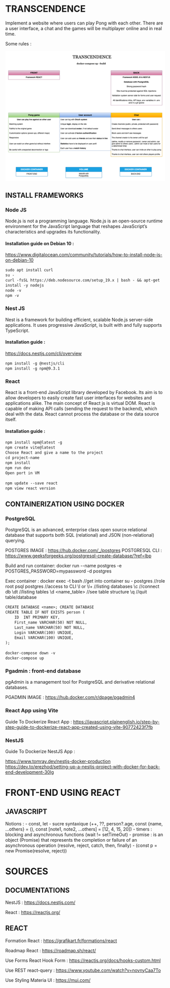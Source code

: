 # TRANSCENDENCE

Implement a website where users can play Pong with each other. 
There are a user interface, a chat and the games will be multiplayer online and in real time.

Some rules :

<p align="center">
<img src="transcendence.png" width="1000">
</p>

## INSTALL FRAMEWORKS

### Node JS

Node.js is not a programming language. 
Node.js is an open-source runtime environment for the JavaScript language that reshapes JavaScript’s characteristics and upgrades its functionality.

#### Installation guide on Debian 10 :

https://www.digitalocean.com/community/tutorials/how-to-install-node-js-on-debian-10

	sudo apt install curl
	su -
	curl -fsSL https://deb.nodesource.com/setup_19.x | bash - && apt-get install -y nodejs
	node -v
	npm -v

### Nest JS

Nest is a framework for building efficient, scalable Node.js server-side applications. It uses progressive JavaScript, is built with and fully supports TypeScript.

#### Installation guide :

https://docs.nestjs.com/cli/overview

	npm install -g @nestjs/cli
	npm install -g npm@9.3.1

### React

React is a front-end JavaScript library developed by Facebook. Its aim is to allow developers to easily create fast user interfaces for websites and applications alike. The main concept of React js is virtual DOM. React is capable of making API calls (sending the request to the backend), which deal with the data. React cannot process the database or the data source itself.

#### Installation guide :

	npm install npm@latest -g
	npm create vite@latest
	Choose React and give a name to the project
	cd project-name
	npm install
	npm run dev
	Open port in VM

	npm update --save react 
	npm view react version

## CONTAINERIZATION USING DOCKER

### PostgreSQL

PostgreSQL is an advanced, enterprise class open source relational database that supports both SQL (relational) and JSON (non-relational) querying.

POSTGRES IMAGE : https://hub.docker.com/_/postgres
POSTGRESQL CLI : https://www.geeksforgeeks.org/postgresql-create-database/?ref=lbp

Build and run container: 
	docker run --name postgres -e POSTGRES_PASSWORD=mypassword -d postgres

Exec container :
	docker exec -t <name> bash  		//get into container
	su - postgres						//role root
	psql postgres						//access to CLI
	\l	or \l+							//listing databases
	\c <name>							//connect db
	\dt									//listing tables
	\d <name_table>						//see table structure
	\q									//quit table/database

	CREATE DATABASE <name>; CREATE DATABASE
	CREATE TABLE IF NOT EXISTS person (
    	ID 	INT PRIMARY KEY,
    	First_name VARCHAR(50) NOT NULL,
    	Last_name VARCHAR(50) NOT NULL,
    	Login VARCHAR(100) UNIQUE,
    	Email VARCHAR(100) UNIQUE,
	);

	docker-compose down -v
	docker-compose up

### Pgadmin : front-end database

pgAdmin is a management tool for PostgreSQL and derivative relational databases.

PGADMIN IMAGE : https://hub.docker.com/r/dpage/pgadmin4

### React App using Vite

Guide To Dockerize React App :
https://javascript.plainenglish.io/step-by-step-guide-to-dockerize-react-app-created-using-vite-90772423f7fb

### NestJS

Guide To Dockerize NestJS App :

https://www.tomray.dev/nestjs-docker-production
https://dev.to/erezhod/setting-up-a-nestjs-project-with-docker-for-back-end-development-30lg

# FRONT-END USING REACT 

## JAVASCRIPT

Notions :
	- const, let
	- sucre syntaxique (++, ??, person?.age, const {name, ...others} = (), const [note1, note2, ...others] = [12, 4, 15, 20])
	- timers : blocking and asynchronous functions (wait != setTimeOut)
	- promise : is an object (Promise) that represents the completion or failure of an asynchronous operation
	  (resolve, reject, catch, then, finally) - (const p = new Promise(resolve, reject))

# SOURCES

## DOCUMENTATIONS

NestJS : https://docs.nestjs.com/

React : https://reactjs.org/

## REACT

Formation React : https://grafikart.fr/formations/react

Roadmap React : https://roadmap.sh/react/

Use Forms React Hook Form : https://reactjs.org/docs/hooks-custom.html

Use REST react-query : https://www.youtube.com/watch?v=novnyCaa7To

Use Styling Materia UI : https://mui.com/

